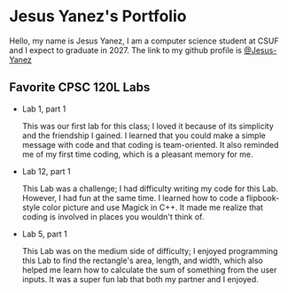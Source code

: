# Jesus Yanez's Portfolio

Hello, my name is Jesus Yanez, I am a computer science student at CSUF and I expect to graduate in 2027.
The link to my github profile is [@Jesus-Yanez](https://github.com/Jesus-Yanez)

## Favorite CPSC 120L Labs
* Lab 1, part 1
  
  This was our first lab for this class; I loved it because of its simplicity and the friendship I gained. I learned that you could make a simple message with code and that coding is team-oriented. It also reminded me of my first time coding, which is a pleasant memory for me. 

* Lab 12, part 1
  
  This Lab was a challenge; I had difficulty writing my code for this Lab. However, I had fun at the same time. I learned how to code a flipbook-style color picture and use Magick in C++. It made me realize that coding is involved in places you wouldn't think of. 

* Lab 5, part 1
  
  This Lab was on the medium side of difficulty; I enjoyed programming this Lab to find the rectangle's area, length, and width, which also helped me learn how to calculate the sum of something from the user inputs. It was a super fun lab that both my partner and I enjoyed. 
